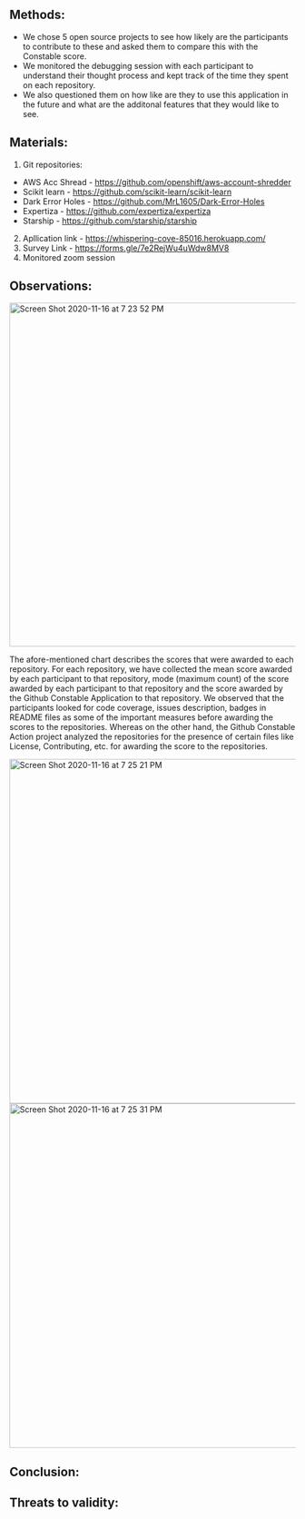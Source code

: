 ## Methods: 

 - We chose 5 open source projects to see how likely are the participants to contribute to these and asked them to compare this with the Constable score.
 - We monitored the debugging session with each participant to understand their thought process and kept track of the time they spent on each repository. 
 - We also questioned them on how like are they to use this application in the future and what are the additonal features that they would like to see. 

## Materials: 
1. Git repositories: 
 - AWS Acc Shread - https://github.com/openshift/aws-account-shredder
 - Scikit learn - https://github.com/scikit-learn/scikit-learn
 - Dark Error Holes - https://github.com/MrL1605/Dark-Error-Holes
 - Expertiza - https://github.com/expertiza/expertiza
 - Starship - https://github.com/starship/starship
2. Apllication link - https://whispering-cove-85016.herokuapp.com/
3. Survey Link - https://forms.gle/7e2RejWu4uWdw8MV8
4. Monitored zoom session 

## Observations:
<img width="606" alt="Screen Shot 2020-11-16 at 7 23 52 PM" src="https://user-images.githubusercontent.com/69658606/99324147-9ef87380-2841-11eb-8240-141080fc05b8.png">

The afore-mentioned chart describes the scores that were awarded to each repository. For each repository, we have collected the mean score awarded by each participant to that repository, mode (maximum count) of the score awarded by each participant to that repository and the score awarded by the Github Constable Application to that repository. We observed that the participants looked for code coverage, issues description, badges in README files as some of the important measures before awarding the scores to the repositories. Whereas on the other hand, the Github Constable Action project analyzed the repositories for the presence of certain files like License, Contributing, etc. for awarding the score to the repositories.

<img width="607" alt="Screen Shot 2020-11-16 at 7 25 21 PM" src="https://user-images.githubusercontent.com/69658606/99324164-a7e94500-2841-11eb-8865-29837fb0952c.png">

<img width="607" alt="Screen Shot 2020-11-16 at 7 25 31 PM" src="https://user-images.githubusercontent.com/69658606/99324166-a9b30880-2841-11eb-8302-97bee56a1f58.png">


## Conclusion:


## Threats to validity: 

